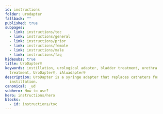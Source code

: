 ```yaml
---
id: instructions
folder: urodapter
fallback: ""
published: true
subpages:
  - link: instructions/toc
  - link: instructions/general
  - link: instructions/prior
  - link: instructions/female
  - link: instructions/male
  - link: instructions/faq
hidesubs: true
title: UroDapter®
keywords: instillation, urological adapter, bladder treatment, urethra
  treatment, UroDapter®, iAluadapter®
description: UroDapter is a syringe adapter that replaces catheters for bladder
  instillation.
canonical: _ud
subhero: How to use?
hero: instructions/hero
blocks:
  - id: instructions/toc
---
```

